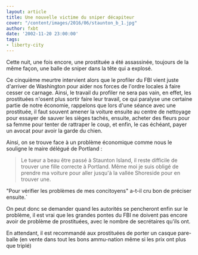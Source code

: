 ```yaml
---
layout: article
title: Une nouvelle victime du sniper décapiteur
cover: "/content/images/2016/06/staunton_b_1.jpg"
author: fxbt
date: '2002-11-20 23:00:00'
tags:
- liberty-city
---
```


Cette nuit, une fois encore, une prostituée a été assassinée, toujours de la même façon, une balle de sniper dans la tête qui a explosé.

Ce cinquième meurtre intervient alors que le profiler du FBI vient juste d'arriver de Washington pour aider nos forces de l'ordre locales à faire cesser ce carnage. Ainsi, le travail du profiler ne sera pas vain, en effet, les prostituées n'osent plus sortir faire leur travail, ce qui paralyse une certaine partie de notre économie, rappelons que lors d'une séance avec une prostituée, il faut souvent amener la voiture ensuite au centre de nettoyage pour essayer de sauver les sièges tachés, ensuite, acheter des fleurs pour sa femme pour tenter de rattraper le coup, et enfin, le cas échéant, payer un avocat pour avoir la garde du chien.

Ainsi, on se trouve face à un problème économique comme nous le souligne le maire délégué de Portland :

> Le tueur a beau être passé à Staunton Island, il reste difficile de trouver une fille correcte à Portland. Même moi je suis obligé de prendre ma voiture pour aller jusqu'à la vallée Shoreside pour en trouver une.

"Pour vérifier les problèmes de mes concitoyens" a-t-il cru bon de préciser ensuite.`

On peut donc se demander quand les autorités se pencheront enfin sur le problème, il est vrai que les grandes pontes du FBI ne doivent pas encore avoir de problème de prostituées, avec le nombre de secrétaires qu'ils ont.

En attendant, il est recommandé aux prostituées de porter un casque pare-balle (en vente dans tout les bons ammu-nation même si les prix ont plus que triplé)